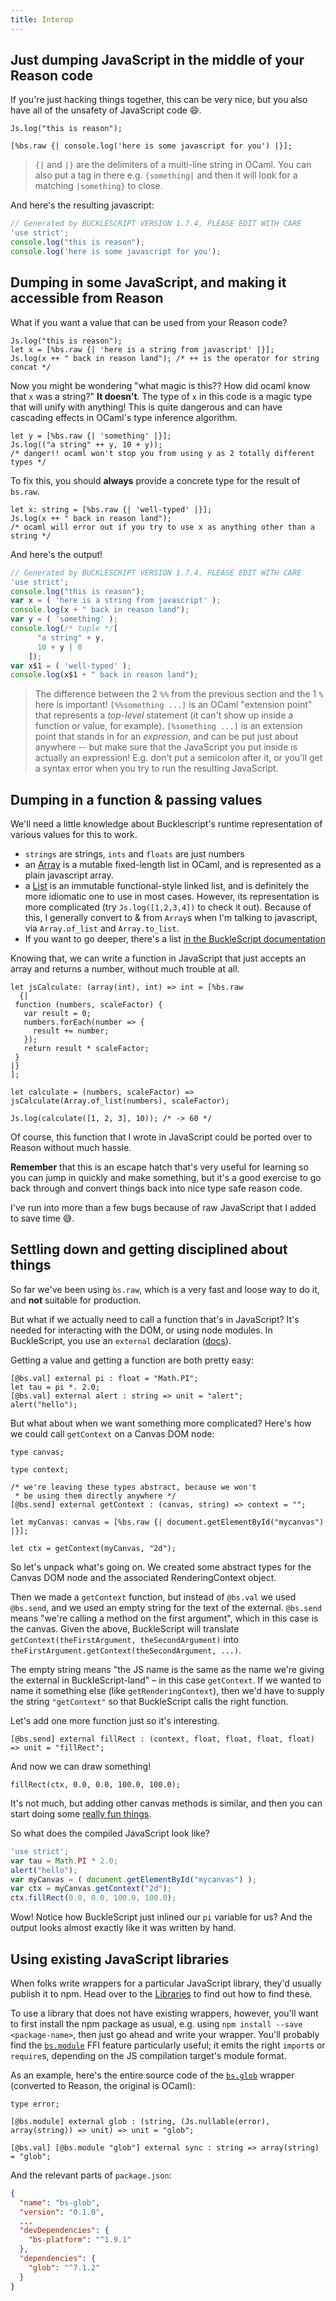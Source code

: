 ```yaml
---
title: Interop
---
```


## Just dumping JavaScript in the middle of your Reason code

If you're just hacking things together, this can be very nice, but you also have all of the unsafety of JavaScript code 😄.

```reason
Js.log("this is reason");

[%bs.raw {| console.log('here is some javascript for you') |}];
```

> `{|` and `|}` are the delimiters of a multi-line string in OCaml. You can also put a tag in there e.g. `{something|` and then it will look for a matching `|something}` to close.

And here's the resulting javascript:

```js
// Generated by BUCKLESCRIPT VERSION 1.7.4, PLEASE EDIT WITH CARE
'use strict';
console.log("this is reason");
console.log('here is some javascript for you');
```

## Dumping in some JavaScript, and making it accessible from Reason

What if you want a value that can be used from your Reason code?

```reason
Js.log("this is reason");
let x = [%bs.raw {| 'here is a string from javascript' |}];
Js.log(x ++ " back in reason land"); /* ++ is the operator for string concat */
```

Now you might be wondering "what magic is this?? How did ocaml know that `x` was a string?" **It doesn't**. The type of `x` in this code is a magic type that will unify with anything! This is quite dangerous and can have cascading effects in OCaml's type inference algorithm.

```reason
let y = [%bs.raw {| 'something' |}];
Js.log(("a string" ++ y, 10 + y));
/* danger!! ocaml won't stop you from using y as 2 totally different types */
```

To fix this, you should **always** provide a concrete type for the result of `bs.raw`.

```reason
let x: string = [%bs.raw {| 'well-typed' |}];
Js.log(x ++ " back in reason land");
/* ocaml will error out if you try to use x as anything other than a string */
```

And here's the output!

```js
// Generated by BUCKLESCRIPT VERSION 1.7.4, PLEASE EDIT WITH CARE
'use strict';
console.log("this is reason");
var x = ( 'here is a string from javascript' );
console.log(x + " back in reason land");
var y = ( 'something' );
console.log(/* tuple */[
      "a string" + y,
      10 + y | 0
    ]);
var x$1 = ( 'well-typed' );
console.log(x$1 + " back in reason land");
```

> The difference between the 2 `%%` from the previous section and the 1 `%` here is important! `[%%something ...]` is an OCaml "extension point" that represents a *top-level* statement (it can't show up inside a function or value, for example). `[%something ...]` is an extension point that stands in for an *expression*, and can be put just about anywhere -- but make sure that the JavaScript you put inside is actually an expression! E.g. don't put a semicolon after it, or you'll get a syntax error when you try to run the resulting JavaScript.

## Dumping in a function & passing values

We'll need a little knowledge about Bucklescript's runtime representation of various values for this to work.

- `strings` are strings, `ints` and `floats` are just numbers
- an [Array](list-and-array.md#array) is a mutable fixed-length list in OCaml, and is represented as a plain javascript array.
- a [List](list-and-array.md#list) is an immutable functional-style linked list, and is definitely the more idiomatic one to use in most cases. However, its representation is more complicated (try `Js.log([1,2,3,4])` to check it out). Because of this, I generally convert to & from `Array`s when I'm talking to javascript, via `Array.of_list` and `Array.to_list`.
- If you want to go deeper, there's a list [in the BuckleScript documentation](https://bucklescript.github.io/docs/en/common-data-types.html#cheat-sheet)

Knowing that, we can write a function in JavaScript that just accepts an array and returns a number, without much trouble at all.

```reason
let jsCalculate: (array(int), int) => int = [%bs.raw
  {|
 function (numbers, scaleFactor) {
   var result = 0;
   numbers.forEach(number => {
     result += number;
   });
   return result * scaleFactor;
 }
|}
];

let calculate = (numbers, scaleFactor) => jsCalculate(Array.of_list(numbers), scaleFactor);

Js.log(calculate([1, 2, 3], 10)); /* -> 60 */
```

Of course, this function that I wrote in JavaScript could be ported over to Reason without much hassle.

**Remember** that this is an escape hatch that's very useful for learning so you can jump in quickly and make something, but it's a good exercise to go back through and convert things back into nice type safe reason code.

I've run into more than a few bugs because of raw JavaScript that I added to save time 😅.

## Settling down and getting disciplined about things

So far we've been using `bs.raw`, which is a very fast and loose way to do it, and **not** suitable for production.

But what if we actually need to call a function that's in JavaScript? It's needed for interacting with the DOM, or using node modules. In BuckleScript, you use an `external` declaration ([docs](https://bucklescript.github.io/docs/en/intro-to-external.html)).

Getting a value and getting a function are both pretty easy:

```reason
[@bs.val] external pi : float = "Math.PI";
let tau = pi *. 2.0;
[@bs.val] external alert : string => unit = "alert";
alert("hello");
```

But what about when we want something more complicated? Here's how we could call `getContext` on a Canvas DOM node:

```reason
type canvas;

type context;

/* we're leaving these types abstract, because we won't
 * be using them directly anywhere */
[@bs.send] external getContext : (canvas, string) => context = "";

let myCanvas: canvas = [%bs.raw {| document.getElementById("mycanvas") |}];

let ctx = getContext(myCanvas, "2d");
```

So let's unpack what's going on. We created some abstract types for the Canvas DOM node and the associated RenderingContext object.

Then we made a `getContext` function, but instead of `@bs.val` we used `@bs.send`, and we used an empty string for the text of the external. `@bs.send` means "we're calling a method on the first argument", which in this case is the canvas. Given the above, BuckleScript will translate `getContext(theFirstArgument, theSecondArgument)` into `theFirstArgument.getContext(theSecondArgument, ...)`.

The empty string means "the JS name is the same as the name we're giving the external in BuckleScript-land" – in this case `getContext`. If we wanted to name it something else (like `getRenderingContext`), then we'd have to supply the string `"getContext"` so that BuckleScript calls the right function.

Let's add one more function just so it's interesting.

```reason
[@bs.send] external fillRect : (context, float, float, float, float) => unit = "fillRect";
```

And now we can draw something!

```reason
fillRect(ctx, 0.0, 0.0, 100.0, 100.0);
```

It's not much, but adding other canvas methods is similar, and then you can start doing some [really fun things](https://twitter.com/jaredforsyth/status/871062358076030976).

So what does the compiled JavaScript look like?

```js
'use strict';
var tau = Math.PI * 2.0;
alert("hello");
var myCanvas = ( document.getElementById("mycanvas") );
var ctx = myCanvas.getContext("2d");
ctx.fillRect(0.0, 0.0, 100.0, 100.0);
```

Wow! Notice how BuckleScript just inlined our `pi` variable for us? And the output looks almost exactly like it was written by hand.

## Using existing JavaScript libraries

When folks write wrappers for a particular JavaScript library, they'd usually publish it to npm. Head over to the [Libraries](libraries.md) to find out how to find these.

To use a library that does not have existing wrappers, however, you'll want to first install the npm package as usual, e.g. using `npm install --save <package-name>`, then just go ahead and write your wrapper. You'll probably find the [`bs.module`](https://bucklescript.github.io/docs/en/import-export.html#import) FFI feature particularly useful; it emits the right `import`s or `require`s, depending on the JS compilation target's module format.

As an example, here's the entire source code of the [`bs.glob`](https://github.com/reasonml-community/bs-glob) wrapper (converted to Reason, the original is OCaml):

```reason
type error;

[@bs.module] external glob : (string, (Js.nullable(error), array(string)) => unit) => unit = "glob";

[@bs.val] [@bs.module "glob"] external sync : string => array(string) = "glob";
```

And the relevant parts of `package.json`:

```json
{
  "name": "bs-glob",
  "version": "0.1.0",
  ...
  "devDependencies": {
    "bs-platform": "^1.9.1"
  },
  "dependencies": {
    "glob": "^7.1.2"
  }
}
```
